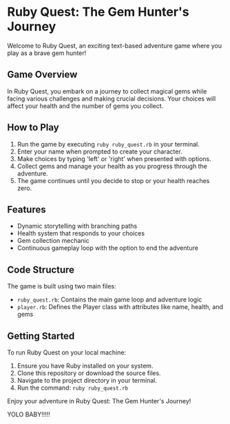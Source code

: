 # Ruby Quest: The Gem Hunter's Journey

Welcome to Ruby Quest, an exciting text-based adventure game where you play as a brave gem hunter!

## Game Overview

In Ruby Quest, you embark on a journey to collect magical gems while facing various challenges and making crucial decisions. Your choices will affect your health and the number of gems you collect.

## How to Play

1. Run the game by executing `ruby ruby_quest.rb` in your terminal.
2. Enter your name when prompted to create your character.
3. Make choices by typing 'left' or 'right' when presented with options.
4. Collect gems and manage your health as you progress through the adventure.
5. The game continues until you decide to stop or your health reaches zero.

## Features

- Dynamic storytelling with branching paths
- Health system that responds to your choices
- Gem collection mechanic
- Continuous gameplay loop with the option to end the adventure

## Code Structure

The game is built using two main files:

- `ruby_quest.rb`: Contains the main game loop and adventure logic
- `player.rb`: Defines the Player class with attributes like name, health, and gems

## Getting Started

To run Ruby Quest on your local machine:

1. Ensure you have Ruby installed on your system.
2. Clone this repository or download the source files.
3. Navigate to the project directory in your terminal.
4. Run the command: `ruby ruby_quest.rb`

Enjoy your adventure in Ruby Quest: The Gem Hunter's Journey!

YOLO BABY!!!!!
